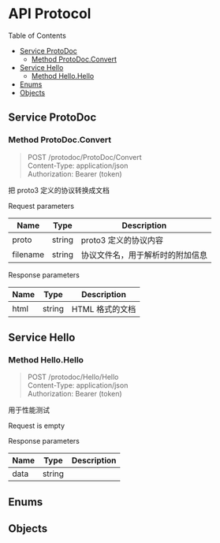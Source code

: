 # API Protocol

Table of Contents

* [Service ProtoDoc](#service-protodoc)
    * [Method ProtoDoc.Convert](#method-protodocconvert)
* [Service Hello](#service-hello)
    * [Method Hello.Hello](#method-hellohello)
* [Enums](#enums)
* [Objects](#objects)




## Service ProtoDoc



### Method ProtoDoc.Convert

> POST /protodoc/ProtoDoc/Convert <br/>
> Content-Type: application/json <br/>
> Authorization: Bearer (token) <br/>

把 proto3 定义的协议转换成文档

Request parameters

|   Name    |   Type    |  Description |
| --------- | --------- | ------------ |
| proto | string | proto3 定义的协议内容 |
| filename | string | 协议文件名，用于解析时的附加信息 |

Response parameters

|   Name    |   Type    |  Description |
| --------- | --------- | ------------ |
| html | string | HTML 格式的文档 |





## Service Hello



### Method Hello.Hello

> POST /protodoc/Hello/Hello <br/>
> Content-Type: application/json <br/>
> Authorization: Bearer (token) <br/>

用于性能测试

Request is empty

Response parameters

|   Name    |   Type    |  Description |
| --------- | --------- | ------------ |
| data | string |  |





## Enums

## Objects
